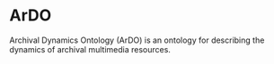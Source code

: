 # ArDO
Archival Dynamics Ontology (ArDO) is an ontology for describing the dynamics of archival multimedia resources.
